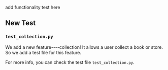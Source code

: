 add functionality test here

## New Test

### `test_collection.py`
We add a new feature----collection! It allows a user collect a book or store. So we add a test file for this feature.

For more info, you can check the test file `test_collection.py`.